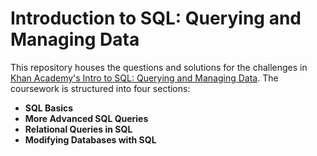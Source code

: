 # Introduction to SQL: Querying and Managing Data

This repository houses the questions and solutions for the challenges in [Khan Academy's Intro to SQL: Querying and Managing Data](https://www.khanacademy.org/computing/computer-programming/sql). The coursework is structured into four sections:

- **SQL Basics**
- **More Advanced SQL Queries**
- **Relational Queries in SQL**
- **Modifying Databases with SQL**
